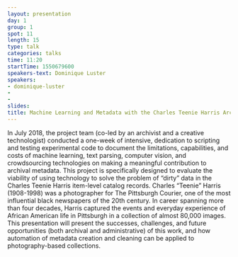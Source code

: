 ```yaml
---
layout: presentation
day: 1
group: 1
spot: 11
length: 15
type: talk
categories: talks
time: 11:20
startTime: 1550679600
speakers-text: Dominique Luster
speakers:
- dominique-luster
-
-
slides:
title: Machine Learning and Metadata with the Charles Teenie Harris Archive
---
```

In July 2018, the project team (co-led by an archivist and a creative technologist) conducted a one-week of intensive, dedication to scripting and testing experimental code to document the limitations, capabilities, and costs of machine learning, text parsing, computer vision, and crowdsourcing technologies on making a meaningful contribution to archival metadata. This project is specifically designed to evaluate the viability of using technology to solve the problem of “dirty” data in the Charles Teenie Harris item-level catalog records. Charles “Teenie” Harris (1908-1998) was a photographer for The Pittsburgh Courier, one of the most influential black newspapers of the 20th century. In career spanning more than four decades, Harris captured the events and everyday experience of African American life in Pittsburgh in a collection of almost 80,000 images. This presentation will present the successes, challenges, and future opportunities (both archival and administrative) of this work, and how automation of metadata creation and cleaning can be applied to photography-based collections.

